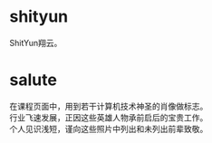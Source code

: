 # shityun
ShitYun翔云。

# salute
在课程页面中，用到若干计算机技术神圣的肖像做标志。  
行业飞速发展，正因这些英雄人物承前启后的宝贵工作。  
个人见识浅短，谨向这些照片中列出和未列出前辈致敬。  